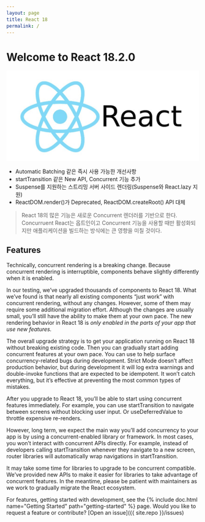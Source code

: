 ```yaml
---
layout: page
title: React 18
permalink: /
---
```


# Welcome to React 18.2.0

![assets/img/react_logo.png](assets/img/react_logo.png "React blog")
- Automatic Batching 같은 즉시 사용 가능한 개선사항
- startTransition 같은 New API, Concurrent 기능 추가
- Suspense를 지원하는 스트리밍 서버 사이드 렌더링(Suspense와 React.lazy 지원)
- ReactDOM.render()가 Deprecated, ReactDOM.createRoot() API 대체

> React 18의 많은 기능은 새로운 Concurrent 렌더러를 기반으로 한다.
 Concurruent React는 옵트인이고  Concurrent 기능을 사용할 때만 활성화되지만  애플리케이션을 빌드하는 방식에는 큰 영향을 미칠 것이다.


## Features

Technically, concurrent rendering is a breaking change. Because concurrent rendering is interruptible, components behave slightly differently when it is enabled.

In our testing, we’ve upgraded thousands of components to React 18. What we’ve found is that nearly all existing components “just work” with concurrent rendering, without any changes. However, some of them may require some additional migration effort. Although the changes are usually small, you’ll still have the ability to make them at your own pace. The new rendering behavior in React 18 is *only enabled in the parts of your app that use new features.*

The overall upgrade strategy is to get your application running on React 18 without breaking existing code. Then you can gradually start adding concurrent features at your own pace. You can use <StrictMode> to help surface concurrency-related bugs during development. Strict Mode doesn’t affect production behavior, but during development it will log extra warnings and double-invoke functions that are expected to be idempotent. It won’t catch everything, but it’s effective at preventing the most common types of mistakes.

After you upgrade to React 18, you’ll be able to start using concurrent features immediately. For example, you can use startTransition to navigate between screens without blocking user input. Or useDeferredValue to throttle expensive re-renders.

However, long term, we expect the main way you’ll add concurrency to your app is by using a concurrent-enabled library or framework. In most cases, you won’t interact with concurrent APIs directly. For example, instead of developers calling startTransition whenever they navigate to a new screen, router libraries will automatically wrap navigations in startTransition.

It may take some time for libraries to upgrade to be concurrent compatible. We’ve provided new APIs to make it easier for libraries to take advantage of concurrent features. In the meantime, please be patient with maintainers as we work to gradually migrate the React ecosystem.

For features, getting started with development, see the {% include doc.html name="Getting Started" path="getting-started" %} page. Would you like to request a feature or contribute?
[Open an issue]({{ site.repo }}/issues)
